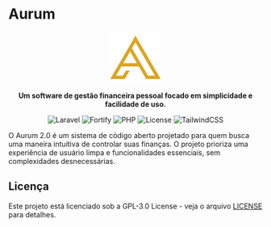 # Aurum

<p align="center">
  <img src="public/favicon.svg" alt="Logo Aurum" width="100" height="100">
</p>

<p align="center">
  <strong>Um software de gestão financeira pessoal focado em simplicidade e facilidade de uso.</strong>
</p>

<p align="center">
  <img src="https://img.shields.io/badge/Laravel-12.x-red?style=flat&logo=laravel" alt="Laravel" />
  <img src="https://img.shields.io/badge/Auth-Fortify-blue?style=flat&logo=laravel" alt="Fortify" />
  <img src="https://img.shields.io/badge/PHP-8.2+-777BB4?style=flat&logo=php" alt="PHP" />
  <img src="https://img.shields.io/badge/License-GPL--3.0-green?style=flat" alt="License" />
  <img src="https://img.shields.io/badge/TailwindCSS-4.x-38B2AC?style=flat&logo=tailwindcss" alt="TailwindCSS" />
</p>

O Aurum 2.0 é um sistema de código aberto projetado para quem busca uma maneira intuitiva de controlar suas finanças. O projeto prioriza uma experiência de usuário limpa e funcionalidades essenciais, sem complexidades desnecessárias.

## Licença

Este projeto está licenciado sob a GPL-3.0 License - veja o arquivo [LICENSE](LICENSE) para detalhes.

